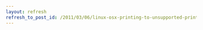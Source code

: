```yaml
---
layout: refresh
refresh_to_post_id: /2011/03/06/linux-osx-printing-to-unsupported-printers-e-g-canon-mf5770
---
```

